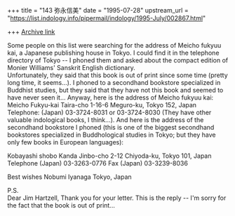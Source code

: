 +++
title = "143 弥永信美"
date = "1995-07-28"
upstream_url = "https://list.indology.info/pipermail/indology/1995-July/002867.html"

+++
[Archive link](https://list.indology.info/pipermail/indology/1995-July/002867.html)

Some people on this list were searching for the address of Meicho 
fukyuu kai, a Japanese publishing house in Tokyo.  I could find it in 
the telephone directory of Tokyo -- I phoned them and asked about the 
compact edition of Monier Williams' Sanskrit English dictionary.  
Unfortunately, they said that this book is out of print since some 
time (pretty long time, it seems...).  I phoned to a secondhand 
bookstore specialized in Buddhist studies, but they said that they 
have not this book and seemed to have never seen it...
Anyway, here is the address of Meicho fukyuu kai:
Meicho Fukyu-kai
Taira-cho 1-16-6
Meguro-ku, Tokyo 152, Japan
Telephone: (Japan) 03-3724-8031 or 03-3724-8030
(They have other valuable indological books, I think...).
And here is the address of the secondhand bookstore I phoned (this is 
one of the biggest secondhand bookstores specialized in Buddhological 
studies in Tokyo; but they have only few books in European languages):

Kobayashi shobo
Kanda Jinbo-cho 2-12
Chiyoda-ku, Tokyo 101, Japan
Telephone (Japan) 03-3263-0776
Fax (Japan) 03-3239-8036

Best wishes
Nobumi Iyanaga
Tokyo,
Japan

P.S.  
Dear Jim Hartzell,
Thank you for your letter.  This is the reply -- I'm sorry for the 
fact that the book is out of print...





